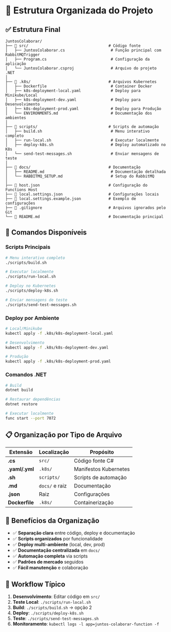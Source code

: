 # 📁 Estrutura Organizada do Projeto

## ✅ **Estrutura Final**

```
JuntosColaborar/
├── 📁 src/                                   # Código fonte
│   ├── JuntosColaborar.cs                    # Função principal com RabbitMQTrigger
│   ├── Program.cs                            # Configuração da aplicação
│   └── JuntosColaborar.csproj                # Arquivo do projeto .NET
│
├── 📁 .k8s/                                  # Arquivos Kubernetes
│   ├── Dockerfile                            # Container Docker
│   ├── k8s-deployment-local.yaml             # Deploy para Minikube/Local
│   ├── k8s-deployment-dev.yaml               # Deploy para Desenvolvimento
│   ├── k8s-deployment-prod.yaml              # Deploy para Produção
│   └── ENVIRONMENTS.md                       # Documentação dos ambientes
│
├── 📁 scripts/                               # Scripts de automação
│   ├── build.sh                              # Menu interativo completo
│   ├── run-local.sh                          # Executar localmente
│   ├── deploy-k8s.sh                         # Deploy automatizado no K8s
│   └── send-test-messages.sh                 # Enviar mensagens de teste
│
├── 📁 docs/                                  # Documentação
│   ├── README.md                             # Documentação detalhada
│   └── RABBITMQ_SETUP.md                     # Setup do RabbitMQ
│
├── 📄 host.json                              # Configuração do Functions Host
├── 📄 local.settings.json                    # Configurações locais
├── 📄 local.settings.example.json            # Exemplo de configurações
├── 📄 .gitignore                             # Arquivos ignorados pelo Git
└── 📄 README.md                              # Documentação principal
```

## 🚀 **Comandos Disponíveis**

### **Scripts Principais**
```bash
# Menu interativo completo
./scripts/build.sh

# Executar localmente
./scripts/run-local.sh

# Deploy no Kubernetes
./scripts/deploy-k8s.sh

# Enviar mensagens de teste
./scripts/send-test-messages.sh
```

### **Deploy por Ambiente**
```bash
# Local/Minikube
kubectl apply -f .k8s/k8s-deployment-local.yaml

# Desenvolvimento  
kubectl apply -f .k8s/k8s-deployment-dev.yaml

# Produção
kubectl apply -f .k8s/k8s-deployment-prod.yaml
```

### **Comandos .NET**
```bash
# Build
dotnet build

# Restaurar dependências
dotnet restore

# Executar localmente
func start --port 7072
```

## 📋 **Organização por Tipo de Arquivo**

| Extensão | Localização | Propósito |
|----------|-------------|-----------|
| **.cs** | `src/` | Código fonte C# |
| **.yaml/.yml** | `.k8s/` | Manifestos Kubernetes |
| **.sh** | `scripts/` | Scripts de automação |
| **.md** | `docs/` e raiz | Documentação |
| **.json** | Raiz | Configurações |
| **Dockerfile** | `.k8s/` | Containerização |

## 🎯 **Benefícios da Organização**

- ✅ **Separação clara** entre código, deploy e documentação
- ✅ **Scripts organizados** por funcionalidade
- ✅ **Deploy multi-ambiente** (local, dev, prod)
- ✅ **Documentação centralizada** em `docs/`
- ✅ **Automação completa** via scripts
- ✅ **Padrões de mercado** seguidos
- ✅ **Fácil manutenção** e colaboração

## 🔄 **Workflow Típico**

1. **Desenvolvimento**: Editar código em `src/`
2. **Teste Local**: `./scripts/run-local.sh`
3. **Build**: `./scripts/build.sh` → opção 2
4. **Deploy**: `./scripts/deploy-k8s.sh`
5. **Teste**: `./scripts/send-test-messages.sh`
6. **Monitoramento**: `kubectl logs -l app=juntos-colaborar-function -f`